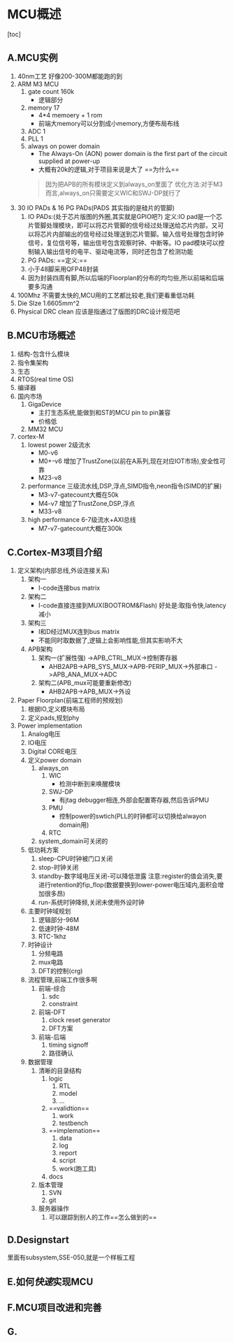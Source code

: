 # MCU概述

[toc]

## A.MCU实例

1. 40nm工艺
   好像200-300M都能跑的到
2. ARM M3 MCU
   1. gate count 160k
      * 逻辑部分
   2. memory 17
      * 4*4 memoery + 1 rom
      * 前端大memory可以分割成小memory,方便布局布线
   3. ADC 1
   4. PLL 1
   5. always on power domain
      * The Always-On (AON) power domain is the first part of the circuit supplied at power-up
      * 大概有20k的逻辑,对于项目来说是大了 ==为什么==
      >因为把APB的所有模块定义到always_on里面了
      >优化方法:对于M3而言,always_on只需要定义WIC和SWJ-DP就行了
3. 30 IO PADs & 16 PG PADs(PADS 其实指的是硅片的管脚)
   1. IO PADs:(处于芯片版图的外圈,其实就是GPIO吧?)
   定义:IO pad是一个芯片管脚处理模块，即可以将芯片管脚的信号经过处理送给芯片内部，又可以将芯片内部输出的信号经过处理送到芯片管脚。输入信号处理包含时钟信号，复位信号等，输出信号包含观察时钟、中断等。IO pad模块可以控制输入输出信号的电平、驱动电流等，同时还包含了检测功能
   2. PG PADs:
   ==定义:==
   3. 小于48脚采用QFP48封装
   4. 因为封装四周有脚,所以后端的Floorplan的分布的均匀些,所以前端和后端要多沟通
4. 100Mhz
   不需要太快的,MCU用的工艺都比较老,我们更看重低功耗
5. Die SIze
   1.6605mm^2
6. Physical DRC clean
   应该是指通过了版图的DRC设计规范吧

## B.MCU市场概述

1. 结构-包含什么模块
2. 指令集架构
3. 生态
4. RTOS(real time OS)
5. 编译器
6. 国内市场
   1. GigaDevice
      * 主打生态系统,能做到和ST的MCU pin to pin兼容
      * 价格低
   2. MM32 MCU
7. cortex-M
   1. lowest power
      2级流水
      * M0-v6
      * M0+-v6
      增加了TrustZone(以前在A系列,现在对应IOT市场),安全性可靠
      * M23-v8
   2. performance
      三级流水线,DSP,浮点,SIMD指令,neon指令(SIMD的扩展)
      * M3-v7-gatecount大概在50k
      * M4-v7
      增加了TrustZone,DSP,浮点
      * M33-v8
   3. high performance
      6-7级流水+AXI总线
      * M7-v7-gatecount大概在300k

## C.Cortex-M3项目介绍

1. 定义架构(内部总线,外设连接关系)
   1. 架构一
      * I-code连接bus matrix
   2. 架构二
      * I-code直接连接到MUX(BOOTROM&Flash)
      好处是:取指令快,latency减小
   3. 架构三
      * I和D经过MUX连到bus matrix
      * 不能同时取数据了,逻辑上会影响性能,但其实影响不大
   4. APB架构
      1. 架构一(扩展性强)
                               ->APB_CTRL_MUX->控制寄存器
         * AHB2APB->APB_SYS_MUX->APB-PERIP_MUX->外部串口
                               ->APB_ANA_MUX->ADC
      2. 架构二(APB_mux可能要重新修改)
         * AHB2APB->APB_MUX->外设
2. Paper Floorplan(前端工程师的预规划)
   1. 根据IO,定义模块布局
   2. 定义pads,规划phy
3. Power implementation
   1. Analog电压
   2. IO电压
   3. Digital CORE电压
   4. 定义power domain
      1. always_on
         1. WIC
            * 检测中断到来唤醒模块
         2. SWJ-DP
            * 有jtag debugger相连,外部会配置寄存器,然后告诉PMU
         3. PMU
            * 控制power的swtich(PLL的时钟都可以切换给alwayon domain用)
         4. RTC
      2. system_domain可关闭的
   5. 低功耗方案
      1. sleep-CPU时钟被门口关闭
      2. stop-时钟关闭
      3. standby-数字域电压关闭-可以降低泄露
      注意:register的值会消失,要进行retention的fip_flop(数据要换到lower-power电压域内,面积会增加很多昂)
      4. run-系统时钟降频,关闭未使用外设时钟
   6. 主要时钟域规划
      1. 逻辑部分-96M
      2. 低速时钟-48M
      3. RTC-1khz
   7. 时钟设计
      1. 分频电路
      2. mux电路
      3. DFT的控制(crg)
   8. 流程管理,前端工作很多啊
      1. 前端-综合
         1. sdc
         2. constraint
      2. 前端-DFT
         1. clock reset generator
         2. DFT方案
      3. 前端-后端
         1. timing signoff
         2. 路径确认
   9. 数据管理
      1. 清晰的目录结构
          1. logic
              1. RTL
              2. model
              3. ...
          2. ==validtion==
             1. work
             2. testbench
          3. ==implemation==
             1. data
             2. log
             3. report
             4. script
             5. work(跑工具)
          4. docs
      2. 版本管理
         1. SVN
         2. git
      3. 服务器操作
         1. 可以跟踪到别人的工作==怎么做到的==

## D.Designstart

里面有subsystem,SSE-050,就是一个样板工程

## E.如何*快速*实现MCU

## F.MCU项目改进和完善

## G.
